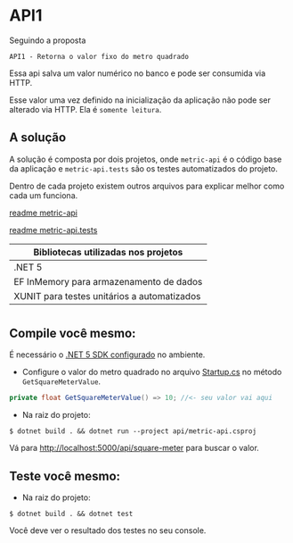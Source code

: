 # API1

Seguindo a proposta
```
API1 - Retorna o valor fixo do metro quadrado
```
Essa api salva um valor numérico no banco e pode ser consumida via HTTP.

Esse valor uma vez definido na inicialização da aplicação não pode ser alterado via HTTP. Ela é `somente leitura`.

## A solução
A solução é composta por dois projetos, onde `metric-api` é o código base da aplicação e `metric-api.tests` são os testes automatizados do projeto.

Dentro de cada projeto existem outros arquivos para explicar melhor como cada um funciona.

[readme metric-api](./api/readme.md)

[readme metric-api.tests](./tests/readme.md)

|Bibliotecas utilizadas nos projetos|
| ------ |
|.NET 5 |
|EF InMemory para armazenamento de dados|
|XUNIT para testes unitários a automatizados|

#

## Compile você mesmo:

É necessário o [.NET 5 SDK configurado](TODO:dotnetconfigure) no ambiente.

- Configure o valor do metro quadrado no arquivo [Startup.cs](./api/Startup.cs) no método `GetSquareMeterValue`.

```cs
private float GetSquareMeterValue() => 10; //<- seu valor vai aqui
```

- Na raiz do projeto:

```console
$ dotnet build . && dotnet run --project api/metric-api.csproj
```
Vá para [http://localhost:5000/api/square-meter](http://localhost:5000/api/square-meter) para buscar o valor.

## Teste você mesmo:

- Na raiz do projeto:
```console
$ dotnet build . && dotnet test
```

Você deve ver o resultado dos testes no seu console.

